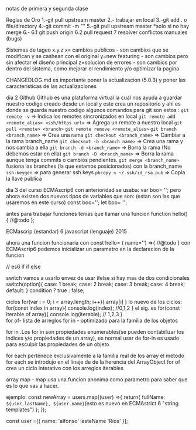 notas de primera y segunda clase 

Reglas de Oro
 1.-git pull upstream master
 2.- trabajar en local
 3.-git add . o file/directory
 4.-git commit -m ""
 5.-git pull upstream master *solo si no hay merge
 6.-
    6.1 git push origin
    6.2 pull request
 7 resolver conflictos manuales (bugs)

Sistemas de tageo 
x.y.z
x= cambios publicos - son cambios que se modifican y se cashean con el original
y=new featuring - son cambios pero sin afectar el diseño principal
z=solucion de errores - son cambios por dentro del sistema, como mejorar el rendimiento y/o optimizar la pagina 

CHANGEDLOG.md
 es importante poner la actualizacion (5.0.3) y poner las caracteristicas de las    actualizaciones
 
 dia 2
  Github 
 Github es una plataforma virtual la cual nos ayuda a guardar nuestro codigo creado desde un local y este crea un repositorio y ahí es donde se guarda nuestro codigo
 algunos comandos para git son estos :
`git remote -v` => Indica los remotes sincronizados en local
`git remote add <remote_alias> <ssh/https url>` => Agrega un remote a nuestro local
`git pull <remote> <branch>`
`git remote remove <remote_alias>`
`git branch <branch_name>` => Crea una rama
`git checkout <branch_name>` => Cambiar a la rama branch_name
`git checkout -b <branch_name>` => Crea una rama y nos cambia a ella
`git branch -d <branch_name>` => Borra la rama (No debemos estar en ella)
`git branch -D <branch_name>` => Borra la rama aunque tenga commits o cambios pendientes.
`git merge <branch_name>` fusiona las branches (la que estamos posicionados) con la branch_name
`ssh-keygen` => para generar ssh keys
`pbcopy < ~/.ssh/id_rsa.pub` => Copia la llave pública

dia 3 del curso
ECMAscrip6
con anterioridad se usaba:
    var boo= '';
pero ahora existen dos nuevos tipos de variables que son: (estan son las que usaremos en este curso)
    const boo='';
    let boo= '';
    
antes para trabajar funciones tenias que llamar una funcion
    function hello() {
        //@todo
    };

ECMascrip (estandar) 6
javascript (lenguaje) 2015


ahora una funcion funcionaria con 
    const hello= ( name='') =>{
        //@todo
    }
 con ECMAscrip6 podemos inicializar un parametro en la declaracion de la funcion

// es6
if
if else

switch
    vamos a usarlo envez de usar ifelse si hay mas de dos condicionales  
       switch(option){
        case: 1
        break;
        case: 2
        break;
        case: 3
        break;
        case: 4
        break;
        default:
        }
condition ? true : false; 

ciclos
for(var i = 0; i < array.length; i++){
    array[i]
}
lo nuevo de los ciclos:
    for(const index in array){
     console.log(index); //0,1,2
    }
el sig. es 
    for(const iterable of array){
    console.log(iterable); // 1,2,3
    }    
for of- lista de arreglos
for in - optimizado para la familia de los objetos

for in .Los for in son propiedades enumerables(se pueden contabilizar los indices y/o propiedades de un array), es normal usar de for-in es usado para esculpir las propiedades de un objeto
 
 for each pertenece exclusivamente a la familia real de los array el metodo for each se introdujo en el linaje de de la herencia del ArrayObject
for of crea un ciclo interativo con los arreglos iterables

array.map - map usa una funcion anonima como parametro para saber que es lo que vas a hacer.

 ejemplo:
const newArray = users.map((user) =>{
    return{
        fullName: `${user.lastName}, ${user.name}`(esto es nuevo en ECMAstrict 6 "string templates")
        };
});

const user =[{
    name: 'alfonso'
    lasteName 'Ríos'
}];





